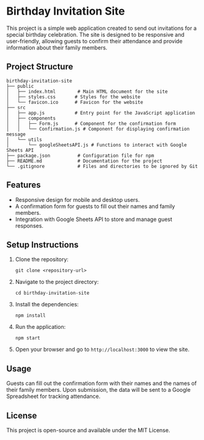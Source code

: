 # Birthday Invitation Site

This project is a simple web application created to send out invitations for a special birthday celebration. The site is designed to be responsive and user-friendly, allowing guests to confirm their attendance and provide information about their family members.

## Project Structure

```
birthday-invitation-site
├── public
│   ├── index.html        # Main HTML document for the site
│   ├── styles.css       # Styles for the website
│   └── favicon.ico      # Favicon for the website
├── src
│   ├── app.js           # Entry point for the JavaScript application
│   ├── components
│   │   ├── Form.js      # Component for the confirmation form
│   │   └── Confirmation.js # Component for displaying confirmation message
│   └── utils
│       └── googleSheetsAPI.js # Functions to interact with Google Sheets API
├── package.json          # Configuration file for npm
├── README.md             # Documentation for the project
└── .gitignore            # Files and directories to be ignored by Git
```

## Features

- Responsive design for mobile and desktop users.
- A confirmation form for guests to fill out their names and family members.
- Integration with Google Sheets API to store and manage guest responses.

## Setup Instructions

1. Clone the repository:
   ```
   git clone <repository-url>
   ```

2. Navigate to the project directory:
   ```
   cd birthday-invitation-site
   ```

3. Install the dependencies:
   ```
   npm install
   ```

4. Run the application:
   ```
   npm start
   ```

5. Open your browser and go to `http://localhost:3000` to view the site.

## Usage

Guests can fill out the confirmation form with their names and the names of their family members. Upon submission, the data will be sent to a Google Spreadsheet for tracking attendance.

## License

This project is open-source and available under the MIT License.